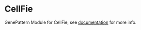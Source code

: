# CellFie

GenePattern Module for CellFie, see [documentation](https://github.com/LewisLabUCSD/CellFie/wiki) for more info.
